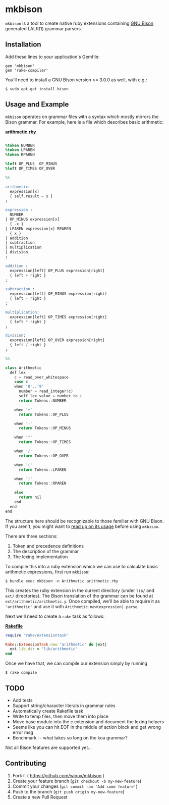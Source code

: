 # mkbison

`mkbison` is a tool to create native ruby extensions containing [GNU Bison](https://www.gnu.org/software/bison/) generated LALR(1) grammar parsers.

## Installation

Add these lines to your application's Gemfile:

    gem 'mkbison'
    gem 'rake-compiler'

You'll need to install a GNU Bison version >= 3.0.0 as well, with e.g.:

    $ sudo apt-get install bison

## Usage and Example

`mkbison` operates on grammar files with a syntax which mostly mirrors the Bison grammar. For example, here is a file which describes basic arithmetic:

**[arithmetic.rby](https://github.com/wioux/mkbison/blob/master/examples/arithmetic/arithmetic.rby)**
```yacc

%token NUMBER
%token LPAREN
%token RPAREN

%left OP_PLUS  OP_MINUS
%left OP_TIMES OP_OVER

%%

arithmetic:
  expression[x]
  { self.result = x }
;

expression :
  NUMBER
| OP_MINUS expression[x]
  { -x }
| LPAREN expression[x] RPAREN
  { x }
| addition
| subtraction
| multiplication
| division
;

addition :
  expression[left] OP_PLUS expression[right]
  { left + right }
;

subtraction :
  expression[left] OP_MINUS expression[right]
  { left - right }
;

multiplication:
  expression[left] OP_TIMES expression[right]
  { left * right }
;

division:
  expression[left] OP_OVER expression[right]
  { left / right }
;

%%

class Arithmetic
  def lex
    c = read_over_whitespace
    case c
    when '0'..'9'
      number = read_integer(c)
      self.lex_value = number.to_i
      return Tokens::NUMBER

    when '+'
      return Tokens::OP_PLUS

    when '-'
      return Tokens::OP_MINUS

    when '*'
      return Tokens::OP_TIMES

    when '/'
      return Tokens::OP_OVER

    when '('
      return Tokens::LPAREN

    when ')'
      return Tokens::RPAREN

    else
      return nil
    end
  end
end
```

The structure here should be recognizable to those familiar with GNU Bison. If you aren't, you might want to [read up on its usage](https://www.gnu.org/software/bison/manual/html_node/index.html) before using `mkbison`.

There are three sections:

   1) Token and precedence definitions
   2) The description of the grammar
   3) The lexing implementation

To compile this into a ruby extension which we can use to calculate basic arithmetic expressions, first run `mkbison`:

    $ bundle exec mkbison -n Arithmetic arithmetic.rby

This creates the ruby extension in the current directory (under `lib/` and `ext/` directories). The Bison translation of the grammar can be found at `ext/arithmetic/arithmetic.y`. Once compiled, we'll be able to require it as `'arithmetic'` and use it with `Arithmetic.new(expression).parse`.

Next we'll need to create a `rake` task as follows:

**[Rakefile](https://github.com/wioux/mkbison/blob/master/examples/arithmetic/Rakefile)**
```ruby
require "rake/extensiontask"

Rake::ExtensionTask.new "arithmetic" do |ext|
  ext.lib_dir = "lib/arithmetic"
end
```

Once we have that, we can compile our extension simply by running

    $ rake compile

## TODO
  * Add tests
  * Support string/character literals in grammar rules
  * Automatically create Rakefile task
  * Write to temp files, then move them into place
  * Move base module into the c extension and document the lexing helpers
  * Seems like you can hit EOF in the middle of action block and get wrong error msg
  * Benchmark -- what takes so long on the koa grammar?

Not all Bison features are supported yet...

## Contributing

1. Fork it ( https://github.com/wioux/mkbison )
2. Create your feature branch (`git checkout -b my-new-feature`)
3. Commit your changes (`git commit -am 'Add some feature'`)
4. Push to the branch (`git push origin my-new-feature`)
5. Create a new Pull Request
